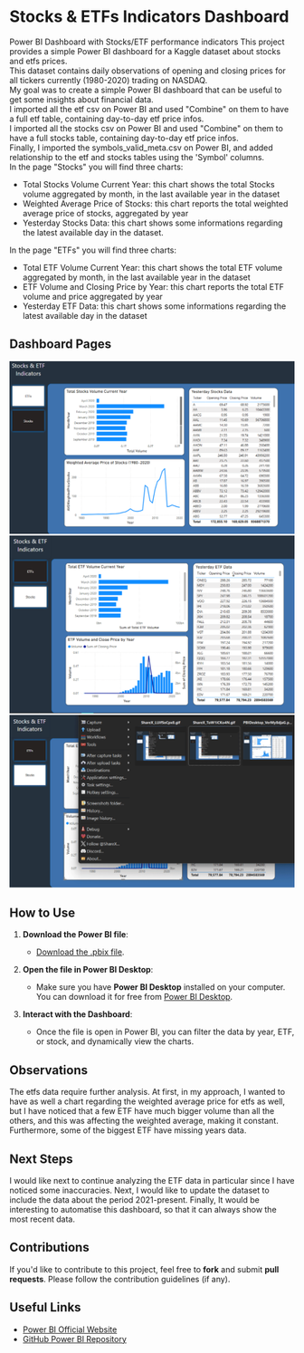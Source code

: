 # Stocks & ETFs Indicators Dashboard
Power BI Dashboard with Stocks/ETF performance indicators 
This project provides a simple Power BI dashboard for a Kaggle dataset about stocks and etfs prices.  
This dataset contains daily observations of opening and closing prices for all tickers currently (1980-2020) trading on NASDAQ.  
My goal was to create a simple Power BI dashboard that can be useful to get some insights about financial data.  
I imported all the etf csv on Power BI and used "Combine" on them to have a full etf table, containing day-to-day etf price infos.  
I imported all the stocks csv on Power BI and used "Combine" on them to have a full stocks table, containing day-to-day etf price infos.  
Finally, I imported the symbols_valid_meta.csv on Power BI, and added relationship to the etf and stocks tables using the 'Symbol' columns.  
In the page "Stocks" you will find three charts:  
- Total Stocks Volume Current Year: this chart shows the total Stocks volume aggregated by month, in the last available year in the dataset
- Weighted Average Price of Stocks: this chart reports the total weighted average price of stocks, aggregated by year
- Yesterday Stocks Data: this chart shows some informations regarding the latest available day in the dataset.

In the page "ETFs" you will find three charts:  
- Total ETF Volume Current Year: this chart shows the total ETF volume aggregated by month, in the last available year in the dataset  
- ETF Volume and Closing Price by Year: this chart reports the total ETF volume and price aggregated by year  
- Yesterday ETF Data: this chart shows some informations regarding the latest available day in the dataset  


## Dashboard Pages
![Screenshot of the Dashboard](./stocks_page.png)  
![Screenshot of the Dashboard](./etf_page.png)
![Screenshot of the Dashboard](./Dashboard.gif)  

## How to Use

1. **Download the Power BI file**:
   - [Download the .pbix file](https://drive.google.com/file/d/1ilVkD060Kr9gt42vuoBWL7jql9fN4uPi/view?usp=sharing).
   
2. **Open the file in Power BI Desktop**:
   - Make sure you have **Power BI Desktop** installed on your computer. You can download it for free from [Power BI Desktop](https://powerbi.microsoft.com/desktop/).
   
3. **Interact with the Dashboard**:
   - Once the file is open in Power BI, you can filter the data by year, ETF, or stock, and dynamically view the charts.

## Observations
The etfs data require further analysis. At first, in my approach, I wanted to have as well a chart regarding the weighted average price for etfs as well, but I have noticed that a few ETF have much bigger volume than all the others, and this was affecting the weighted average, making it constant.  
Furthermore, some of the biggest ETF have missing years data.

## Next Steps
I would like next to continue analyzing the ETF data in particular since I have noticed some inaccuracies.
Next, I would like to update the dataset to include the data about the period 2021-present.
Finally, It would be interesting to automatise this dashboard, so that it can always show the most recent data.

## Contributions

If you'd like to contribute to this project, feel free to **fork** and submit **pull requests**. Please follow the contribution guidelines (if any).

## Useful Links
- [Power BI Official Website](https://powerbi.microsoft.com/)
- [GitHub Power BI Repository](https://github.com/Microsoft/PowerBI)
